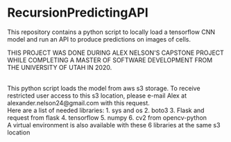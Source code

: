 # RecursionPredictingAPI
This repository contains a python script to locally load a tensorflow CNN model and run an API to produce predictions on images of cells. 

THIS PROJECT WAS DONE DURING ALEX NELSON'S CAPSTONE PROJECT WHILE COMPLETING A MASTER OF SOFTWARE DEVELOPMENT FROM THE UNIVERSITY OF UTAH IN 2020.

<br>
This python script loads the model from aws s3 storage. To receive restricted user access to this s3 location, please e-mail Alex at alexander.nelson24@gmail.com with this request.

<br>
Here are a list of needed libraries:
1.	sys and os
2.	boto3
3.	Flask and request from flask
4.	tensorflow
5.	numpy
6.	cv2 from opencv-python

<br>
A virtual environment is also available with these 6 libraries at the same s3 location
